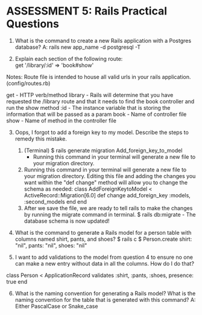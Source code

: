 # ASSESSMENT 5: Rails Practical Questions

1. What is the command to create a new Rails application with a Postgres database?
            A: rails new app_name -d postgresql -T


2. Explain each section of the following route:  
get '/library/:id' => 'book#show'

Notes: Route file is intended to house all valid urls in your rails application. (config/routes.rb)

get -       HTTP verb/method 
library -   Rails will determine that you have requested the /library 
            route and that it needs to find the book controller and run the show method
:id -       The instance variable that is storing the information that 
            will be passed as a param
book -      Name of controller file
show -      Name of method in the controller file


3. Oops, I forgot to add a foreign key to my model. Describe the steps to remedy this mistake.
    1. (Terminal) $ rails generate migration Add_foreign_key_to_model
        - Running this command in your terminal will generate a new file to your migration directory. 
    2. Running this command in your terminal will generate a new file to your migration directory. Editing this file and adding the changes you want within the "def change" method will allow you to change the schema as needed:
class AddForeignKeytoModel < ActiveRecord::Migration[6.0]
  def change
		add_foreign_key :models, :second_models
  end
end
    3. After we save the file, we are ready to tell rails to make the changes by running the migrate command in terminal.
        $ rails db:migrate
            - The database schema is now updated!

4. What is the command to generate a Rails model for a person table with columns named shirt, pants, and shoes?
    $ rails c
    $ Person.create shirt: "nil", pants: "nil", shoes: "nil"

5. I want to add validations to the model from question 4 to ensure no one can make a new entry without data in all the columns. How do I do that?

class Person < ApplicationRecord
  validates :shirt, :pants, :shoes, presence: true
end


6. What is the naming convention for generating a Rails model? What is the naming convention for the table that is generated with this command?
    A: Either  PascalCase  or  Snake_case